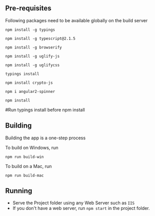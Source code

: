 ## Pre-requisites

Following packages need to be available globally on the build server

`npm install -g typings`

`npm install -g typescript@2.1.5`

`npm install -g browserify`

`npm install -g uglify-js`

`npm install -g uglifycss`

`typings install`

`npm install crypto-js`

`npm i angular2-spinner`

`npm install`

#Run typings install before npm install
## Building

Building the app is a one-step process

To build on Windows, run 

`npm run build-win`

To build on a Mac, run

`npm run build-mac`


## Running 

+ Serve the Project folder 
using any Web Server such as `IIS`
+ If you don't have a web server, run `npm start` in the project folder. 


